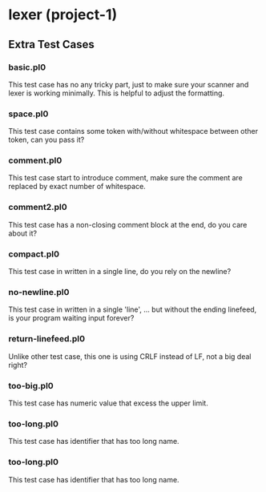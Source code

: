 # lexer (project-1)
## Extra Test Cases
### basic.pl0
   This test case has no any tricky part, just to make sure your scanner and lexer is working minimally.
   This is helpful to adjust the formatting.
### space.pl0
   This test case contains some token with/without whitespace between other token, can you pass it?
### comment.pl0
   This test case start to introduce comment, make sure the comment are replaced by exact number of whitespace.
### comment2.pl0
   This test case has a non-closing comment block at the end, do you care about it?
### compact.pl0
   This test case in written in a single line, do you rely on the newline?
### no-newline.pl0
   This test case in written in a single 'line', ... but without the ending linefeed, is your program waiting input forever?
### return-linefeed.pl0
   Unlike other test case, this one is using CRLF instead of LF, not a big deal right?
### too-big.pl0
   This test case has numeric value that excess the upper limit.
### too-long.pl0
   This test case has identifier that has too long name.
###  too-long.pl0
   This test case has identifier that has too long name.

